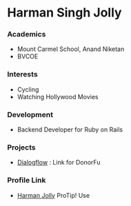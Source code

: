 # Harman Singh Jolly

### Academics

- Mount Carmel School, Anand Niketan
- BVCOE

### Interests

- Cycling
- Watching Hollywood Movies

### Development

- Backend Developer for Ruby on Rails

### Projects

- [Dialogflow](https://devpost.com/software/donorfu) : Link for DonorFu

### Profile Link

- [Harman Jolly](https://Coderjolly.github.io)
 ProTip! Use
